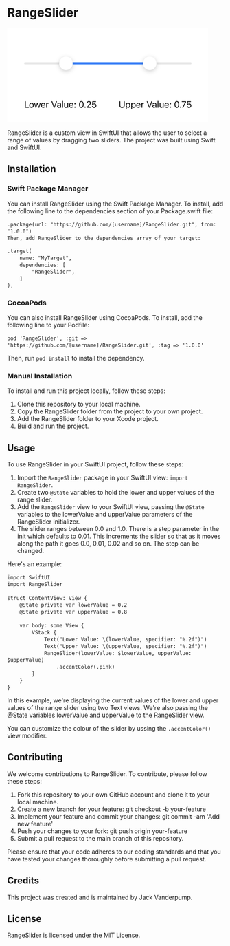 # RangeSlider

![Demo Image](Sources/DemoImage.png)

RangeSlider is a custom view in SwiftUI that allows the user to select a range of values by dragging two sliders. The project was built using Swift and SwiftUI.

## Installation

### Swift Package Manager

You can install RangeSlider using the Swift Package Manager. To install, add the following line to the dependencies section of your Package.swift file:

```
.package(url: "https://github.com/[username]/RangeSlider.git", from: "1.0.0")
Then, add RangeSlider to the dependencies array of your target:
```
```
.target(
    name: "MyTarget",
    dependencies: [
        "RangeSlider",
    ]
),
```

### CocoaPods

You can also install RangeSlider using CocoaPods. To install, add the following line to your Podfile:

```
pod 'RangeSlider', :git => 'https://github.com/[username]/RangeSlider.git', :tag => '1.0.0'
```
Then, run `pod install` to install the dependency.

### Manual Installation

To install and run this project locally, follow these steps:

1. Clone this repository to your local machine.
2. Copy the RangeSlider folder from the project to your own project.
3. Add the RangeSlider folder to your Xcode project.
4. Build and run the project.

## Usage

To use RangeSlider in your SwiftUI project, follow these steps:

1. Import the `RangeSlider` package in your SwiftUI view: `import RangeSlider`.
2. Create two `@State` variables to hold the lower and upper values of the range slider.
3. Add the `RangeSlider` view to your SwiftUI view, passing the `@State` variables to the lowerValue and upperValue parameters of the RangeSlider initializer.
4. The slider ranges between 0.0 and 1.0. There is a step parameter in the init which defaults to 0.01. This increments the slider so that as it moves along the path it goes 0.0, 0.01, 0.02 and so on. The step can be changed.

Here's an example:

```
import SwiftUI
import RangeSlider

struct ContentView: View {
    @State private var lowerValue = 0.2
    @State private var upperValue = 0.8
    
    var body: some View {
        VStack {
            Text("Lower Value: \(lowerValue, specifier: "%.2f")")
            Text("Upper Value: \(upperValue, specifier: "%.2f")")
            RangeSlider(lowerValue: $lowerValue, upperValue: $upperValue)
                .accentColor(.pink)
        }
    }
}
```
In this example, we're displaying the current values of the lower and upper values of the range slider using two Text views. We're also passing the @State variables lowerValue and upperValue to the RangeSlider view.

You can customize the colour of the slider by ussing the `.accentColor()` view modifier.

## Contributing

We welcome contributions to RangeSlider. To contribute, please follow these steps:

1. Fork this repository to your own GitHub account and clone it to your local machine.
2. Create a new branch for your feature: git checkout -b your-feature
3. Implement your feature and commit your changes: git commit -am 'Add new feature'
4. Push your changes to your fork: git push origin your-feature
5. Submit a pull request to the main branch of this repository.

Please ensure that your code adheres to our coding standards and that you have tested your changes thoroughly before submitting a pull request.

## Credits

This project was created and is maintained by Jack Vanderpump.

## License

RangeSlider is licensed under the MIT License.
